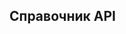 ## Справочник API
<!-- * [`Core api`]
    * [`reelmRunner()`](#reelmRunner)
    * [Работа со spsoiledState]
        * [spoiled]
        * [extractState]
        * [extractEffects]
        * [splitSpoiledState]
        * [batchEffects]
    * [Низкоуровневая композиция редьюсеров]
        * [pipeReducers]
        * [overEffects]
        * [overState]
    * [Что-то про эльм]
        * [conditional]
        * [over]
        * [scoped]
    * [Fluent composition]
        * [defineReducer]
* [`Effect creators`]
    take
    put
    call
    select
    fork
    join
    noop
 -->
